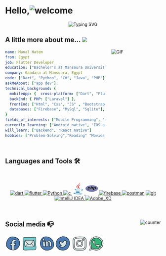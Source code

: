 [//]: # (Todo::  Welcome and introduction)
<h1>Hello,<img src="https://raw.githubusercontent.com/verma-anushka/verma-anushka/master/gifs/wave.gif" width="30px" height="30" alt="welcome"></h1>
<p align="center">
<img src="https://readme-typing-svg.demolab.com?font=Fira+Code&weight=550&pause=1000&center=true&vCenter=true&multiline=true&repeat=false&width=1300&height=80&lines=I'm+Manal+Hatem%2C+Software+engineer+passionate+about+Mobile+Programming+and+writing+clean+code+and+building;well+architected+mobile+applications." alt="Typing SVG" /></p>


[//]: # (Todo:: Talking about Personal)

<h2>A little more about me... <img src="https://media.giphy.com/media/VgCDAzcKvsR6OM0uWg/giphy.gif" width="50"></h2>

<div>
<img align="right" style="margin-left: 20px;" alt="GIF" height="160px" width="160px" src="https://media.tenor.com/LMpVMsVPmVEAAAAS/mobile-application-digital-marketing.gif" />

```yaml
name: Manal Hatem
from: Egypt
job: Flutter Developer 
education: ["Bachelor's at Mansoura University"]
company: Gaadara at Mansoura, Egypt 
code: ["Dart", "Python", "C#", "Java", "PHP"],
askMeAbout: ["app dev"],
technical_background: {
  mobileApp: {  cross-platform: ["Dart", "Flutter"] },
  backEnd: { PHP: ["Laravel"] },
  frontEnd: ["Html", "Css", "JS" , "Bootstrap"],
  databases: ["Firebase", "MySql", "Sqlite"],
}
fields_of_interests: ["Mobile Programming", "AI"]
currently_learning: ["Android native", "IOS native"] 
will_learn: ["Backend", "React native"]
hobbies: ["Problem-Solving","Reading" "Movies",]
```
</div>


[//]: # (Todo:: Languages and Tools)

<br>

## Languages and Tools 🛠

<br/>
<p align="center">  
<a href="https://dart.dev" target="_blank" rel="noreferrer"> <img src="https://www.vectorlogo.zone/logos/dartlang/dartlang-icon.svg" alt="dart" width="40" height="40"/> </a>     
<a href="https://flutter.dev" target="_blank" rel="noreferrer"> <img src="https://www.vectorlogo.zone/logos/flutterio/flutterio-icon.svg" alt="flutter" width="40" height="40"/> </a>
<a href="https://www.python.org/dev/" target="_blank" rel="noreferrer"> <img src="https://upload.wikimedia.org/wikipedia/commons/thumb/c/c3/Python-logo-notext.svg/1024px-Python-logo-notext.svg.png" alt="Python" width="40" height="40"/> </a>  
<a href="https://www.cprogramming.com/" target="_blank" rel="noreferrer"> <img src="https://raw.githubusercontent.com/isocpp/logos/master/cpp_logo.png" alt="c" width="40" height="40"/> </a>
<a href="https://www.java.com" target="_blank" rel="noreferrer"> <img src="https://raw.githubusercontent.com/devicons/devicon/master/icons/java/java-original.svg" alt="java" width="40" height="40"/> </a>  
<a href="https://www.php.net" target="_blank" rel="noreferrer"> <img src="https://raw.githubusercontent.com/devicons/devicon/master/icons/php/php-original.svg" alt="php" width="40" height="40"/> </a>
<a href="https://firebase.google.com/" target="_blank" rel="noreferrer"> <img src="https://www.vectorlogo.zone/logos/firebase/firebase-icon.svg" alt="firebase" width="40" height="40"/> </a> <a href="https://postman.com" target="_blank" rel="noreferrer"> <img src="https://www.vectorlogo.zone/logos/getpostman/getpostman-icon.svg" alt="postman" width="40" height="40"/></a> 
<a href="https://git-scm.com/" target="_blank" rel="noreferrer"> <img src="https://www.vectorlogo.zone/logos/git-scm/git-scm-icon.svg" alt="git" width="40" height="40"/> </a>
<a href="https://www.figma.com/community/" target="_blank" rel="noreferrer"> <img src="https://upload.wikimedia.org/wikipedia/commons/3/33/Figma-logo.svg" alt="IntelliJ IDEA" width="40" height="40"/> </a>
<a href="https://www.adobe.com/mena_en/products/xd.html" target="_blank" rel="noreferrer"> <img src="https://upload.wikimedia.org/wikipedia/commons/thumb/c/c2/Adobe_XD_CC_icon.svg/1200px-Adobe_XD_CC_icon.svg.png" alt="Adobe_XD" width="40" height="40"/> </a>
</p>

<br/>


[//]: # (Todo:: Social media links)

<div>
 <img align="right" src="https://komarev.com/ghpvc/?username=MZzzNne&label=Profile%20views&color=blue&countColor=%237B1E7B&style=flat" alt="counter"/>

## Social media :mailbox_with_no_mail:
</div>

<p align="center">

<a href="https://www.facebook.com/nour.hatem.1253" target="blank"><img align="center" title="Manal.Hatem" src="assets/social_logos/facebook.svg" alt="manal.Hatem" height="50" width="50" /></a>
<a href="mailto:manalaboelez550@gmail.com" target="blank"><img align="center" title="manal550@gmail.com" src="assets/social_logos/mail.svg" alt="manalaboelez550@gmail.com" height="50" width="50" /></a>
<a href="https://www.linkedin.com/in/manal-aboelezz-008441229/" target="blank"><img align="center" title="@Man0l" src="assets/social_logos/linkedin.svg" alt="@Man0l" height="50" width="50" /></a>
<a href="https://twitter.com/ManalHatem1" target="blank"><img align="center" title="@ManalHatem1" src="assets/social_logos/twitter.svg" alt="@ManalHatem1" height="50" width="50" /></a>
<a href="https://www.instagram.com/nourhatem213" target="blank"><img align="center" title="@ManalHatem1" src="assets/social_logos/instagram.svg" alt="@ManalHatem1" height="50" width="50" /></a>
<a href="https://wa.me/+20 1066377262" target="blank"><img align="center" title="@ManalHatem1" src="assets/social_logos/whatsapp.svg" alt="@ManalHatem1" height="50" width="50" /></a>

</p>
<br/>

